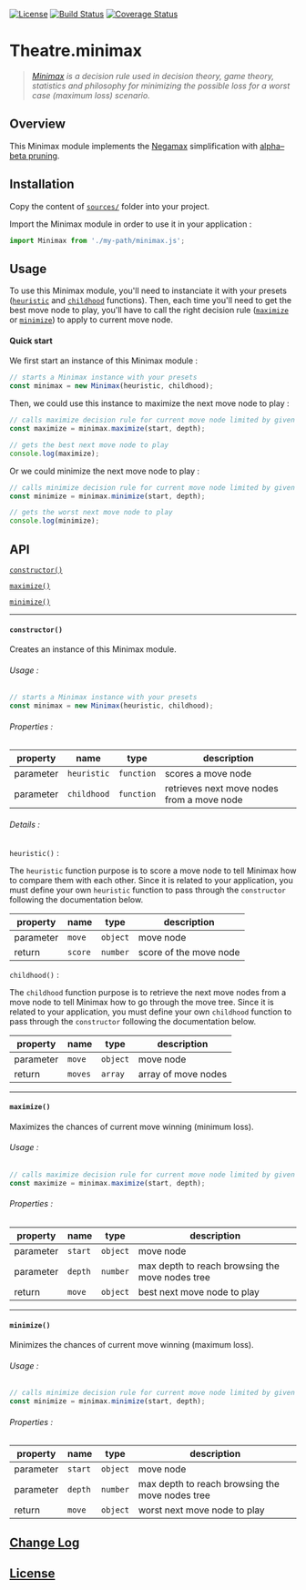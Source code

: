[![License](https://img.shields.io/badge/license-MIT-blue.svg)](./LICENSE)
[![Build Status](https://travis-ci.org/deformhead/Theatre.minimax.svg?branch=master)](https://travis-ci.org/deformhead/Theatre.minimax)
[![Coverage Status](https://coveralls.io/repos/github/deformhead/Theatre.minimax/badge.svg?branch=master)](https://coveralls.io/github/deformhead/Theatre.minimax?branch=master)

# Theatre.minimax

> *[Minimax](https://en.wikipedia.org/wiki/Minimax) is a decision rule used in decision theory, game theory, statistics and philosophy for minimizing the possible loss for a worst case (maximum loss) scenario.*

## Overview

This Minimax module implements the [Negamax](https://en.wikipedia.org/wiki/Negamax) simplification with [alpha–beta pruning](https://en.wikipedia.org/wiki/Alpha%E2%80%93beta_pruning).

## Installation

Copy the content of [`sources/`](./sources) folder into your project.

Import the Minimax module in order to use it in your application :

```javascript
import Minimax from './my-path/minimax.js';
```

## Usage

To use this Minimax module, you'll need to instanciate it with your presets ([`heuristic`](#constructor) and [`childhood`](#constructor) functions). Then, each time you'll need to get the best move node to play, you'll have to call the right decision rule ([`maximize`](#maximize) or [`minimize`](#minimize)) to apply to current move node.

#### Quick start

We first start an instance of this Minimax module :

```javascript
// starts a Minimax instance with your presets
const minimax = new Minimax(heuristic, childhood);
```

Then, we could use this instance to maximize the next move node to play :

```javascript
// calls maximize decision rule for current move node limited by given depth
const maximize = minimax.maximize(start, depth);

// gets the best next move node to play
console.log(maximize);
```

Or we could minimize the next move node to play :

```javascript
// calls minimize decision rule for current move node limited by given depth
const minimize = minimax.minimize(start, depth);

// gets the worst next move node to play
console.log(minimize);
```

## API

[`constructor()`](#constructor)

[`maximize()`](#maximize)

[`minimize()`](#minimize)

---

#### `constructor()`

Creates an instance of this Minimax module.

###### Usage :

```javascript
// starts a Minimax instance with your presets
const minimax = new Minimax(heuristic, childhood);
```

###### Properties :

| property  | name        | type       | description                                |
| --------- | ----------- | ---------- | ------------------------------------------ |
| parameter | `heuristic` | `function` | scores a move node                         |
| parameter | `childhood` | `function` | retrieves next move nodes from a move node |

###### Details :

`heuristic()` :

The `heuristic` function purpose is to score a move node to tell Minimax how to compare them with each other. Since it is related to your application, you must define your own `heuristic` function to pass through the `constructor` following the documentation below.

| property  | name    | type     | description            |
| --------- | ------- | -------- | ---------------------- |
| parameter | `move`  | `object` | move node              |
| return    | `score` | `number` | score of the move node |

`childhood()` :

The `childhood` function purpose is to retrieve the next move nodes from a move node to tell Minimax how to go through the move tree. Since it is related to your application, you must define your own `childhood` function to pass through the `constructor` following the documentation below.

| property  | name    | type     | description            |
| --------- | ------- | -------- | ---------------------- |
| parameter | `move`  | `object` | move node              |
| return    | `moves` | `array`  | array of move nodes    |

---

#### `maximize()`

Maximizes the chances of current move winning (minimum loss).

###### Usage :

```javascript
// calls maximize decision rule for current move node limited by given depth
const maximize = minimax.maximize(start, depth);
```

###### Properties :

| property  | name    | type     | description                                     |
| --------- | ------- | -------- | ----------------------------------------------- |
| parameter | `start` | `object` | move node                                       |
| parameter | `depth` | `number` | max depth to reach browsing the move nodes tree |
| return    | `move`  | `object` | best next move node to play                     |

---

#### `minimize()`

Minimizes the chances of current move winning (maximum loss).

###### Usage :

```javascript
// calls minimize decision rule for current move node limited by given depth
const minimize = minimax.minimize(start, depth);
```

###### Properties :

| property  | name    | type     | description                                     |
| --------- | ------- | -------- | ----------------------------------------------- |
| parameter | `start` | `object` | move node                                       |
| parameter | `depth` | `number` | max depth to reach browsing the move nodes tree |
| return    | `move`  | `object` | worst next move node to play                    |

## [Change Log](./CHANGELOG.md)

## [License](./LICENSE)
